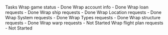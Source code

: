 Tasks
Wrap game status - Done
Wrap account info - Done
Wrap loan requests - Done
Wrap ship requests - Done
Wrap Location requests - Done
Wrap System requests - Done
Wrap Types requests - Done
Wrap structure requests - Done
Wrap warp requests - Not Started
Wrap flight plan requests - Not Started